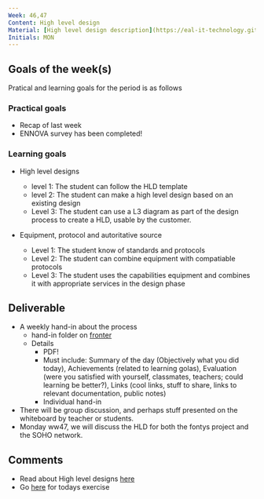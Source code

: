 ```yaml
---
Week: 46,47
Content: High level design
Material: [High level design description](https://eal-it-technology.github.io/hld.html)
Initials: MON
---
```


## Goals of the week(s)
Pratical and learning goals for the period is as follows

### Practical goals
* Recap of last week
* ENNOVA survey has been completed!

### Learning goals
* High level designs
    * level 1: The student can follow the HLD template
    * level 2: The student can make a high level design based on an existing design
    * Level 3: The student can use a L3 diagram as part of the design process to create a HLD, usable by the customer.

* Equipment, protocol and autoritative source
  * Level 1: The student know of standards and protocols
  * Level 2: The student can combine equipment with compatiable protocols
  * Level 3: The student uses the capabilities equipment and combines it with appropriate services in the design phase

## Deliverable
* A weekly hand-in about the process
  * hand-in folder on [fronter](https://fronter.com/eal/links/structureprops.phtml?treeid=275265)
  * Details
      * PDF!
      * Must include: Summary of the day (Objectively what you did today), Achievements (related to learning golas), Evaluation (were you satisfied with yourself, classmates, teachers; could learning be better?), Links (cool links, stuff to share, links to relevant documentation, public notes)
      * Individual hand-in
* There will be group discussion, and perhaps stuff presented on the whiteboard by teacher or students.
* Monday ww47, we will discuss the HLD for both the fontys project and the SOHO network.

## Comments
* Read about High level designs [here](https://eal-it-technology.github.io/Network-design/hld.html)
* Go [here](https://github.com/EAL-IT-Technology/ITT1-system-design/blob/master/materials/ww46_HLD.md) for todays exercise
